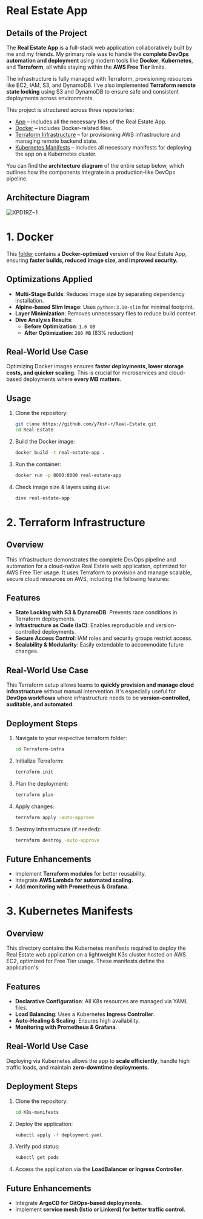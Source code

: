 # Real Estate App

## Details of the Project
The **Real Estate App** is a full-stack web application collaboratively built by me and my friends. My primary role was to handle the **complete DevOps automation and deployment** using modern tools like **Docker**, **Kubernetes**, and **Terraform**, all while staying within the **AWS Free Tier** limits.

The infrastructure is fully managed with Terraform, provisioning resources like EC2, IAM, S3, and DynamoDB. I've also implemented **Terraform remote state locking** using S3 and DynamoDB to ensure safe and consistent deployments across environments.

This project is structured across three repositories:
- [App](https://github.com/y7ksh-r/Real-Estate/tree/main/App) – includes all the necessary files of the Real Estate App.
- [Docker](https://github.com/y7ksh-r/Real-Estate/tree/main/Docker) – includes Docker-related files.
- [Terraform Infrastructure](https://github.com/y7ksh-r/Real-Estate/tree/main/Terraform-infra) – for provisioning AWS infrastructure and managing remote backend state.
- [Kubernetes Manifests](https://github.com/y7ksh-r/Real-Estate/tree/main/K8s-manifests) – includes all necessary manifests for deploying the app on a Kubernetes cluster.

You can find the **architecture diagram** of the entire setup below, which outlines how the components integrate in a production-like DevOps pipeline.

## Architecture Diagram
![XPD1RZ~1](https://github.com/user-attachments/assets/d306a927-31a4-46ca-8599-cfbbea27f43a)


# 1. Docker
This [folder](https://github.com/y7ksh-r/Real-Estate/tree/main/Docker) contains a **Docker-optimized** version of the Real Estate App, ensuring **faster builds, reduced image size, and improved security.**

## Optimizations Applied
- **Multi-Stage Builds**: Reduces image size by separating dependency installation.
- **Alpine-based Slim Image**: Uses `python:3.10-slim` for minimal footprint.
- **Layer Minimization**: Removes unnecessary files to reduce build context.
- **Dive Analysis Results**:
  - **Before Optimization**: `1.6 GB`
  - **After Optimization**: `280 MB` (83% reduction)

## Real-World Use Case
Optimizing Docker images ensures **faster deployments, lower storage costs, and quicker scaling.** This is crucial for microservices and cloud-based deployments where **every MB matters.**


## Usage
1. Clone the repository:
   ```sh
   git clone https://github.com/y7ksh-r/Real-Estate.git
   cd Real-Estate
   ```
2. Build the Docker image:
   ```sh
   docker build -t real-estate-app .
   ```
3. Run the container:
   ```sh
   docker run -p 8000:8000 real-estate-app
   ```
4. Check image size & layers using `dive`:
   ```sh
   dive real-estate-app
   ```

# 2. Terraform Infrastructure

## Overview
This infrastructure demonstrates the complete DevOps pipeline and automation for a cloud-native Real Estate web application, optimized for AWS Free Tier usage. It uses Terraform to provision and manage scalable, secure cloud resources on AWS, including the following features:

## Features
- **State Locking with S3 & DynamoDB**: Prevents race conditions in Terraform deployments.
- **Infrastructure as Code (IaC)**: Enables reproducible and version-controlled deployments.
- **Secure Access Control**: IAM roles and security groups restrict access.
- **Scalability & Modularity**: Easily extendable to accommodate future changes.

## Real-World Use Case
This Terraform setup allows teams to **quickly provision and manage cloud infrastructure** without manual intervention. It's especially useful for **DevOps workflows** where infrastructure needs to be **version-controlled, auditable, and automated.**

## Deployment Steps
1. Navigate to your respective terraform folder:
   ```sh
   cd Terraform-infra
   ```
2. Initialize Terraform:
   ```sh
   terraform init
   ```
3. Plan the deployment:
   ```sh
   terraform plan
   ```
4. Apply changes:
   ```sh
   terraform apply -auto-approve
   ```
5. Destroy infrastructure (if needed):
   ```sh
   terraform destroy -auto-approve
   ```

## Future Enhancements
- Implement **Terraform modules** for better reusability.
- Integrate **AWS Lambda for automated scaling.**
- Add **monitoring with Prometheus & Grafana.**

# 3. Kubernetes Manifests

  ## Overview
This directory contains the Kubernetes manifests required to deploy the Real Estate web application on a lightweight K3s cluster hosted on AWS EC2, optimized for Free Tier usage. These manifests define the application's:

## Features
- **Declarative Configuration**: All K8s resources are managed via YAML files.
- **Load Balancing**: Uses a Kubernetes **Ingress Controller**.
- **Auto-Healing & Scaling**: Ensures high availability.
- **Monitoring with Prometheus & Grafana**.

## Real-World Use Case
Deploying via Kubernetes allows the app to **scale efficiently**, handle high traffic loads, and maintain **zero-downtime deployments.**

## Deployment Steps
1. Clone the repository:
   ```sh
   cd K8s-manifests
   ```
2. Deploy the application:
   ```sh
   kubectl apply -f deployment.yaml
   ```
3. Verify pod status:
   ```sh
   kubectl get pods
   ```
4. Access the application via the **LoadBalancer or Ingress Controller**.

## Future Enhancements
- Integrate **ArgoCD for GitOps-based deployments**.
- Implement **service mesh (Istio or Linkerd) for better traffic control.**
